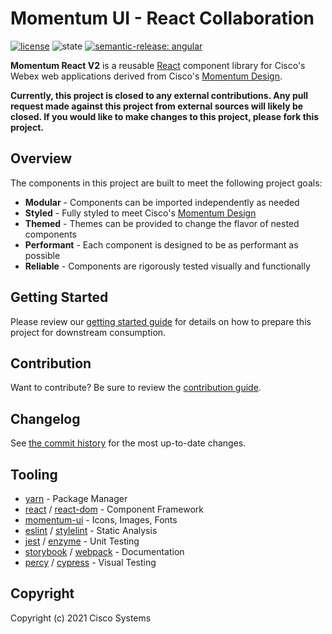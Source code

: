 # Momentum UI - React Collaboration

[![license](https://img.shields.io/github/license/momentum-design/momentum-ui.svg?color=blueviolet)](https://github.com/momentum-design/momentum-ui/blob/master/react/LICENSE) ![state](https://img.shields.io/badge/state-alpha-blue) [![semantic-release: angular](https://img.shields.io/badge/semantic--release-angular-e10079?logo=semantic-release)](https://github.com/semantic-release/semantic-release)

**Momentum React V2** is a reusable [React](https://reactjs.org/) component library for Cisco's Webex web applications derived from Cisco's [Momentum Design](https://momentum.design/).

**Currently, this project is closed to any external contributions. Any pull request made against this project from external sources will likely be closed. If you would like to make changes to this project, please fork this project.**

## Overview

The components in this project are built to meet the following project goals:

* **Modular** - Components can be imported independently as needed
* **Styled** - Fully styled to meet Cisco's [Momentum Design](https://momentum.design/)
* **Themed** - Themes can be provided to change the flavor of nested components
* **Performant** - Each component is designed to be as performant as possible
* **Reliable** - Components are rigorously tested visually and functionally

## Getting Started

Please review our [getting started guide](./GETTING_STARTED.md) for details on how to prepare this project for downstream consumption.

## Contribution

Want to contribute? Be sure to review the [contribution guide](./CONTRIBUTING.md).

## Changelog

See [the commit history](https://github.com/momentum-design/momentum-react-v2/commits/master) for the most up-to-date changes.

## Tooling

* [yarn](https://github.com/yarnpkg/yarn) - Package Manager
* [react](https://github.com/facebook/react) / [react-dom](https://github.com/facebook/react) - Component Framework
* [momentum-ui](https://github.com/momentum-design/momentum-ui) - Icons, Images, Fonts
* [eslint](https://github.com/eslint/eslint) / [stylelint](https://github.com/stylelint/stylelint) - Static Analysis
* [jest](https://github.com/facebook/jest) / [enzyme](https://github.com/airbnb/enzyme) - Unit Testing
* [storybook](https://github.com/storybookjs/storybook) / [webpack](https://github.com/webpack/webpack) - Documentation
* [percy](https://percy.io/) / [cypress](https://github.com/cypress-io/cypress) - Visual Testing

## Copyright

Copyright (c) 2021 Cisco Systems
